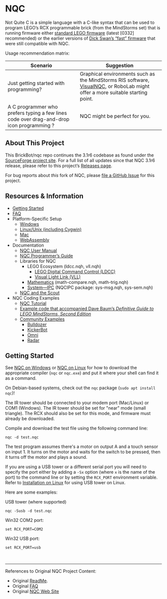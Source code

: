 NQC
===
Not Quite C is a simple language with a C-like syntax that can be used to program
LEGO’s RCX programmable brick (from the MindStorms set) that is running
firmware either [standard LEGO firmware](https://github.com/BrickBot/Archive/releases/tag/LEGO) (latest [0332] recommended)
or the earlier versions of [Dick Swan’s “fast” firmware](https://github.com/BrickBot/RobotC/releases/tag/Firmware)
that were still compatible with NQC.

Usage recommendation matrix:

| Scenario | Suggestion |
| -------- | ---------- |
| Just getting started with programming? | Graphical environments such as the MindStorms RIS software, [VisualNQC](https://github.com/BrickBot/VisualNQC), or RoboLab might offer a more suitable starting point. |
| A C programmer who prefers typing a few lines code over drag-and-drop icon programming ? | NQC might be perfect for you. |


About This Project
------------------
This BrickBot/nqc repo continues the 3.1r6 codebase as found under the
[SourceForge project site](http://bricxcc.sourceforge.net/nqc/).  For a
full list of all updates since that NQC 3.1r6 release, please refer to
this project’s [Releases page](https://github.com/BrickBot/nqc/releases).

For bug reports about _this_ fork of NQC, please
[file a GitHub Issue](https://github.com/BrickBot/nqc/issues) for this project.


Resources & Information
-----------------------
* [Getting Started](#getting-started)
* [FAQ](FAQ.md)
* Platform-Specific Setup
  + [Windows](PLATFORM-Windows.md)
  + [Linux/Unix (including Cygwin)](PLATFORM-Linux.md)
  + [Mac](PLATFORM-Mac.md)
  + [WebAssembly](PLATFORM-WebAssembly.md)
* Documentation
  + [NQC User Manual](NQC_User_Manual.pdf)
  + [NQC Programmer’s Guide](NQC_Programmers_Guide.pdf)
  + Libraries for NQC
    - LEGO Ecosystem  (ldcc.nqh, vll.nqh)
      * [LEGO Digital Command Control (LDCC)](./nqh-include/ldcc_doc.md)
      * [Visual Light Link (VLL)](./nqh-include/vll_doc.md)
    - [Mathematics](./nqh-include/math_doc.md)  (math-compare.nqh, math-trig.nqh)
    - [System—IPC](./nqh-include/nqcipc_doc.md)  (NQCIPC package: sys-msg.nqh, sys-sem.nqh)
  + [NQC and the Scout](Scout.md)
* NQC Coding Examples
  + [NQC Tutorial](./tutorial/)
  + [Example code that accompanied Dave Baum’s _Definitive Guide to LEGO MindStorms, Second Edition_](./guidebook/)
  + [Community Examples](./examples/)
    - [Bulldozer](./examples/Bulldozer/)
    - [KickerBot](./examples/KickerBot/)
    - [Omni](./examples/Omni/)
    - [Radar](./examples/Radar/)


Getting Started
---------------

See [NQC on Windows](#nqc-on-windows) or [NQC on Linux](#nqc-on-linux) for how
to download the appropriate compiler (`nqc` or `nqc.exe`) and put it where your
shell can find it as a command.

On Debian-based systems, check out the `nqc` package (`sudo apt install nqc`)!

The IR tower should be connected to your modem port (Mac/Linux) or COM1
(Windows). The IR tower should be set for "near" mode (small triangle). The RCX
should also be set for this mode, and firmware must already be downloaded.

Compile and download the test file using the following command line:

```
nqc -d test.nqc
```

The test program assumes there's a motor on output A and a touch sensor
on input 1.  It turns on the motor and waits for the switch to be
pressed, then it turns off the motor and plays a sound.

If you are using a USB tower or a different serial port you will need to
specify the port either by adding a `-Sx` option (where `x` is the name of the
port) to the command line or by setting the `RCX_PORT` environment variable.
Refer to [Installation on Linux](#installation-on-linux) for using USB tower on
Linux.

Here are some examples:

USB tower (where supported)
```
nqc -Susb -d test.nqc
```

Win32 COM2 port:
```
set RCX_PORT=COM2
```

Win32 USB port:
```
set RCX_PORT=usb
```



&nbsp;

- - -

References to Original NQC Project Content:
* Original [ReadMe](./_original/readme.txt).
* Original [FAQ](./_original/faq.html)
* Original [NQC Web Site](http://bricxcc.sourceforge.net/nqc)
